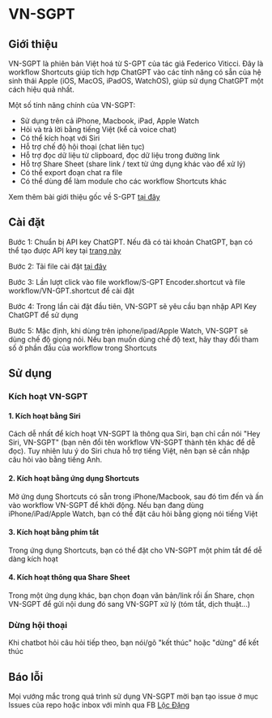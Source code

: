 # VN-SGPT

## Giới thiệu 
VN-SGPT là phiên bản Việt hoá từ S-GPT của tác giả Federico Viticci. Đây là workflow Shortcuts giúp tích hợp ChatGPT vào các tính năng có sẵn của hệ sinh thái Apple (iOS, MacOS, iPadOS, WatchOS), giúp sử dụng ChatGPT một cách hiệu quả nhất.

Một số tính năng chính của VN-SGPT: 
- Sử dụng trên cả iPhone, Macbook, iPad, Apple Watch
- Hỏi và trả lời bằng tiếng Việt (kể cả voice chat)
- Có thể kích hoạt với Siri 
- Hỗ trợ chế độ hội thoại (chat liên tục)
- Hỗ trợ đọc dữ liệu từ clipboard, đọc dữ liệu trong đường link 
- Hỗ trợ Share Sheet (share link / text từ ứng dụng khác vào để xử lý)
- Có thể export đoạn chat ra file 
- Có thể dùng để làm module cho các workflow Shortcuts khác 

Xem thêm bài giới thiệu gốc về S-GPT [tại đây](https://www.macstories.net/ios/introducing-s-gpt-a-shortcut-to-connect-openais-chatgpt-with-native-features-of-apples-operating-systems/)


## Cài đặt

Bước 1: Chuẩn bị API key ChatGPT. Nếu đã có tài khoản ChatGPT, bạn có thể tạo được API key tại [trang này](https://platform.openai.com/account/api-keys)

Bước 2: Tải file cài đặt [tại đây](https://github.com/hailoc12/VN-SGPT/releases/tag/1.0.1)

Bước 3: Lần lượt click vào file workflow/S-GPT Encoder.shortcut và file workflow/VN-GPT.shortcut để cài đặt 

Bước 4: Trong lần cài đặt đầu tiên, VN-SGPT sẽ yêu cầu bạn nhập API Key ChatGPT để sử dụng 

Bước 5: Mặc định, khi dùng trên iphone/ipad/Apple Watch, VN-SGPT sẽ dùng chế độ giọng nói. Nếu bạn muốn dùng chế độ text, hãy thay đổi tham số ở phần đầu của workflow trong Shortcuts


## Sử dụng 

### Kích hoạt VN-SGPT 
#### 1. Kích hoạt bằng Siri 
Cách dễ nhất để kích hoạt VN-SGPT là thông qua Siri, bạn chỉ cần nói "Hey Siri, VN-SGPT" (bạn nên đổi tên workflow VN-SGPT thành tên khác để dễ đọc). Tuy nhiên lưu ý do Siri chưa hỗ trợ tiếng Việt, nên bạn sẽ cần nhập câu hỏi vào bằng tiếng Anh.

#### 2. Kích hoạt bằng ứng dụng Shortcuts 
Mở ứng dụng Shortcuts có sẵn trong iPhone/Macbook, sau đó tìm đến và ấn vào workflow VN-SGPT để khởi động. Nếu bạn đang dùng iPhone/iPad/Apple Watch, bạn có thể đặt câu hỏi bằng giọng nói tiếng Việt 

#### 3. Kích hoạt bằng phím tắt 
Trong ứng dụng Shortcuts, bạn có thể đặt cho VN-SGPT một phím tắt để dễ dàng kích hoạt 

#### 4. Kích hoạt thông qua Share Sheet 
Trong một ứng dụng khác, bạn chọn đoạn văn bản/link rồi ấn Share, chọn VN-SGPT để gửi nội dung đó sang VN-SGPT xử lý (tóm tắt, dịch thuật...)

### Dừng hội thoại 
Khi chatbot hỏi câu hỏi tiếp theo, bạn nói/gõ "kết thúc" hoặc "dừng" để kết thúc 


## Báo lỗi
Mọi vướng mắc trong quá trình sử dụng VN-SGPT mời bạn tạo issue ở mục Issues của repo hoặc inbox với mình qua FB [Lộc Đặng](https://www.facebook.com/locdh90/)


